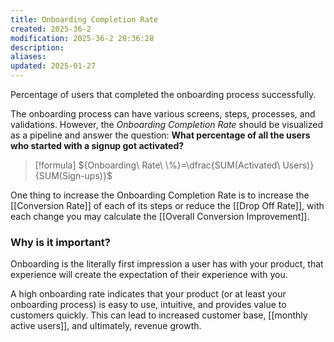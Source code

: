 ```yaml
---
title: Onboarding Completion Rate
created: 2025-36-2
modification: 2025-36-2 20:36:28
description: 
aliases: 
updated: 2025-01-27
---
```

Percentage of users that completed the onboarding process successfully.

The onboarding process can have various screens, steps, processes, and validations. However, the *Onboarding Completion Rate* should be visualized as a pipeline and answer the question: **What percentage of all the users who started with a signup got activated?**

> [!formula] 
> ${Onboarding\ Rate\ \%}=\dfrac{SUM(Activated\ Users)}{SUM(Sign-ups)}$

One thing to increase the Onboarding Completion Rate is to increase the [[Conversion Rate]] of each of its steps or reduce the [[Drop Off Rate]], with each change you may calculate the [[Overall Conversion Improvement]].

### Why is it important?

Onboarding is the literally first impression a user has with your product, that experience will create the expectation of their experience with you.

A high onboarding rate indicates that your product (or at least your onboarding process) is easy to use, intuitive, and provides value to customers quickly. This can lead to increased customer base, [[monthly active users]], and ultimately, revenue growth.
